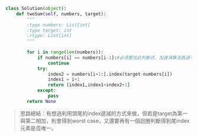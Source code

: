 ```python
class Solution(object):
    def twoSum(self, numbers, target):
        """
        :type numbers: List[int]
        :type target: int
        :rtype: List[int]
        """
        
        for i in range(len(numbers)):
            if numbers[i] == numbers[i-1]:#必須要加此判斷式，加速演算法跳過不必要的重複檢查
                continue
            try: 
                index2 = numbers[i+1:].index(target-numbers[i])
                index1 = i+1
                return [index1,index1+index2+1]
            except:
                pass
        return None
```



> 思路總結：有想過利用頭尾的index遞減的方式來做，但若是target為第一與第二相加，則會得到worst case，又還要再有一個迴圈判斷得到尾index元素是否唯一。